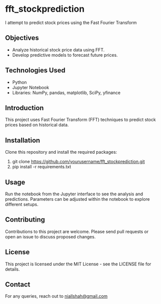 # fft_stockprediction
I attempt to predict stock prices using the Fast Fourier Transform
## Objectives
- Analyze historical stock price data using FFT.
- Develop predictive models to forecast future prices.

## Technologies Used
- Python
- Jupyter Notebook
- Libraries: NumPy, pandas, matplotlib, SciPy, yfinance
## Introduction
This project uses Fast Fourier Transform (FFT) techniques to predict stock prices based on historical data.
## Installation
Clone this repository and install the required packages:
1. git clone https://github.com/yourusername/fft_stockprediction.git
2. pip install -r requirements.txt
## Usage
Run the notebook from the Jupyter interface to see the analysis and predictions. Parameters can be adjusted within the notebook to explore different setups.

## Contributing
Contributions to this project are welcome. Please send pull requests or open an issue to discuss proposed changes.

## License
This project is licensed under the MIT License - see the LICENSE file for details.

## Contact
For any queries, reach out to niallshah@gmail.com
